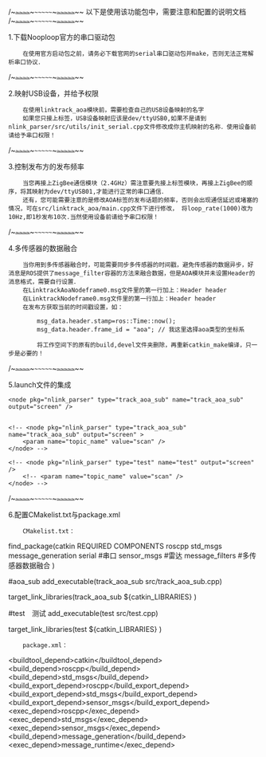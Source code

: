 /~~~~~`````~~~~`````~~~~~`````~~~~~`````~~~~~`````~~~~~`````~~~~~~
以下是使用该功能包中，需要注意和配置的说明文档
/~~~~~`````~~~~`````~~~~~`````~~~~~`````~~~~~`````~~~~~`````~~~~~~

1.下载Nooploop官方的串口驱动包

		在使用官方启动包之前，请务必下载官网的serial串口驱动包并make，否则无法正常解析串口协议．

/~~~~~`````~~~~`````~~~~~`````~~~~~`````~~~~~`````~~~~~`````~~~~~~

2.映射USB设备，并给予权限

		在使用linktrack_aoa模块前，需要检查自己的USB设备映射的名字
		如果您只接上标签，USB设备映射应该是dev/ttyUSB0,如果不是请到nlink_parser/src/utils/init_serial.cpp文件修改成你主机映射的名称．使用设备前请给予串口权限！

/~~~~~`````~~~~`````~~~~~`````~~~~~`````~~~~~`````~~~~~`````~~~~~~

3.控制发布方的发布频率

		当您再接上ZigBee通信模块（2.4GHz）需注意要先接上标签模块，再接上ZigBee的顺序，将其映射为dev/ttyUSB01,才能进行正常的串口通信．
		还有，您可能需要注意的是修改AOA标签的发布话题的频率，否则会出现通信延迟或堵塞的情况，可在src/linktrack_aoa/main.cpp文件下进行修改， 将loop_rate(1000)改为10Hz,即1秒发布10次.当然使用设备前请给予串口权限！

/~~~~~`````~~~~`````~~~~~`````~~~~~`````~~~~~`````~~~~~`````~~~~~~

4.多传感器的数据融合

		当你用到多传感器融合时，可能需要同步多传感器的时间戳，避免传感器的数据异步，好消息是ROS提供了message_filter容器的方法来融合数据，但是AOA模块并未设置Header的消息格式，需要自行设置．
		在LinktrackAoaNodeframe0.msg文件里的第一行加上：Header header
		在LinktrackNodeframe0.msg文件里的第一行加上：Header header
		在发布方获取当前的时间戳设置，如：

			msg_data.header.stamp=ros::Time::now();
			msg_data.header.frame_id = "aoa"; // 我这里选择aoa类型的坐标系

			将工作空间下的原有的build,devel文件夹删除，再重新catkin_make编译，只一步是必要的！

/~~~~~`````~~~~`````~~~~~`````~~~~~`````~~~~~`````~~~~~`````~~~~~~

5.launch文件的集成

<launch>
    <node pkg="nlink_parser" type="linktrack_aoa" name="linktrack_aoa0" >
        <param name="port_name" value="/dev/ttyUSB0" />
        <param name="baud_rate" value="921600" />
    </node>

    <node pkg="nlink_parser" type="track_aoa_sub" name="track_aoa_sub" output="screen" />


    <!-- <node pkg="nlink_parser" type="track_aoa_sub" name="track_aoa_sub" output="screen" >
        <param name="topic_name" value="scan" />
    </node> -->

    <!-- <node pkg="nlink_parser" type="test" name="test" output="screen" />
        <!-- <param name="topic_name" value="scan" />
    </node> -->


</launch>


/~~~~~`````~~~~`````~~~~~`````~~~~~`````~~~~~`````~~~~~`````~~~~~~

6.配置CMakelist.txt与package.xml

		CMakelist.txt：

find_package(catkin REQUIRED COMPONENTS
    roscpp
    std_msgs
    message_generation
    serial             #串口
    sensor_msgs        #雷达
    message_filters    #多传感器数据融合
    )

#aoa_sub
add_executable(track_aoa_sub src/track_aoa_sub.cpp)

target_link_libraries(track_aoa_sub
  ${catkin_LIBRARIES}
)

#test　测试
add_executable(test src/test.cpp)

target_link_libraries(test
  ${catkin_LIBRARIES}
)

		package.xml：

  <buildtool_depend>catkin</buildtool_depend>
  <build_depend>roscpp</build_depend>
  <build_depend>std_msgs</build_depend>
  <build_export_depend>roscpp</build_export_depend>
  <build_export_depend>std_msgs</build_export_depend>
    <build_export_depend>sensor_msgs</build_export_depend>
  <exec_depend>roscpp</exec_depend>
  <exec_depend>std_msgs</exec_depend>
    <exec_depend>sensor_msgs</exec_depend>
  <build_depend>message_generation</build_depend>
  <exec_depend>message_runtime</exec_depend>

















